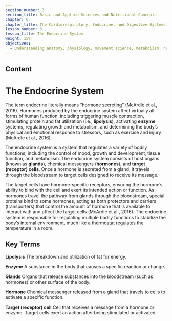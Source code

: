```yaml
---
section_number: 3
section_title: Basic and Applied Sciences and Nutritional Concepts
chapter: 6
chapter_title: The Cardiorespiratory, Endocrine, and Digestive Systems
lesson_number: 3
lesson_title: The Endocrine System
weight: 15%
objectives:
  - Understanding anatomy, physiology, movement science, metabolism, nutrition, and supplementation.
---
```


## Content
# The Endocrine System

The term endocrine literally means “hormone secreting” (McArdle et al., 2016). Hormones produced by the endocrine system affect virtually all forms of human function, including triggering muscle contraction, stimulating protein and fat utilization (i.e., **lipolysis**), activating **enzyme** systems, regulating growth and metabolism, and determining the body’s physical and emotional response to stressors, such as exercise and injury (McArdle et al., 2016).

The endocrine system is a system that regulates a variety of bodily functions, including the control of mood, growth and development, tissue function, and metabolism. The endocrine system consists of host organs (known as **glands**), chemical messengers (**hormones**), and **target (receptor) cells**. Once a hormone is secreted from a gland, it travels through the bloodstream to target cells designed to receive its message.

The target cells have hormone-specific receptors, ensuring the hormone’s ability to bind with the cell and exert its intended action or function. As hormones travel the pathway from glands through the bloodstream, special proteins bind to some hormones, acting as both protectors and carriers (transporters) that control the amount of hormone that is available to interact with and affect the target cells (McArdle et al., 2016). The endocrine system is responsible for regulating multiple bodily functions to stabilize the body’s internal environment, much like a thermostat regulates the temperature in a room.

## Key Terms

**Lipolysis**
The breakdown and utilization of fat for energy.

**Enzyme**
A substance in the body that causes a specific reaction or change.

**Glands**
Organs that release substances into the bloodstream (such as hormones) or other surface of the body.

**Hormone**
Chemical messenger released from a gland that travels to cells to activate a specific function.

**Target (receptor) cell**
Cell that receives a message from a hormone or enzyme. Target cells exert an action after being stimulated or activated.